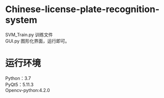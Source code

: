 # Chinese-license-plate-recognition-system
SVM_Train.py 训练文件  
GUI.py 图形化界面，运行即可。
# 运行环境
Python：3.7  
PyQt5：5.11.3  
Opencv-python:4.2.0
